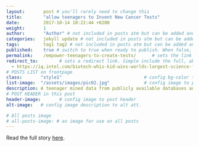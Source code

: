 ```yaml
---
layout:       post # you'll rarely need to change this
title:        "allow teenagers to Invent New Cancer Tests"
date:         2017-10-14 18:22:44 +0200
weight:       1
author:       "Author" # not included in posts atm but can be added and used later
categories:   jekyll update # not included in posts atm but can be added and used later
tags:         tag1 tag2 # not included in posts atm but can be added and used later
published:    true # switch to true when ready to publish. When false, you can check your links and share drafts using the github file for this page e.g https://github.com/sparcopen/open-to/blob/master/_posts/2017-04-10-welcome-to-jekyll.markdown
permalink:    /empower-teenagers-to-create-tests/      # sets the link for the post. E.g permalink: /battle-disease/
redirect_to:        # sets a redirect link. Simple include the full, absolute link you want below
  - https://iq.intel.com/biotech-whiz-kid-wins-worlds-largest-science-fair/
# POSTS LIST on frontpage
class:       "style1"                               # config bg-color to post list card (1 to 5)
list-image:  "/assets/images/pic02.jpg"             # config image to post list card (1 to 15 are generic colors and will fit with anything used if no images can be found)
description: A teenager mined data from publicly available databases and developed a machine learning tool to study mutations of a gene linked to many kinds of cancer.
# POST HEADER in this post
header-image:       # config image to post header
alt-image:   # config image description to alt att.

# All posts image
# all-posts-image: # an image for use on all posts
---
```

Read the full story [here](https://iq.intel.com/biotech-whiz-kid-wins-worlds-largest-science-fair/).
